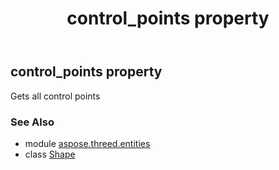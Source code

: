 ﻿---
title: control_points property
second_title: Aspose.3D for Python via .NET API References
description: 
type: docs
weight: 160
url: /python-net/aspose.threed.entities/shape/control_points/
is_root: false
---

## control_points property


Gets all control points

### See Also
* module [aspose.threed.entities](../../)
* class [Shape](/3d/python-net/aspose.threed.entities/shape)
